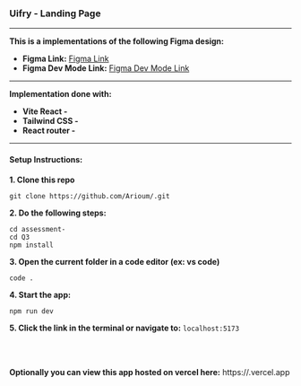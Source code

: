 ### Uifry - Landing Page
<hr>

**This is a implementations of the following Figma design:**
- **Figma Link:** [Figma Link](https://www.figma.com/community/file/1145991068621514311)
- **Figma Dev Mode Link:** [Figma Dev Mode Link](https://www.figma.com/design/dvc71PcUEYRKrtnZOapRtI/App-Landing-Page-Finance-Bank-Money-(Community)?m=dev&node-id=0-1&t=uyErxTIHgm8nS2dC-1)

<hr>

**Implementation done with:**
- **Vite React -** 
- **Tailwind CSS -** 
- **React router -**


<hr>

#### Setup Instructions:

**1. Clone this repo**

```
git clone https://github.com/Arioum/.git
```

**2. Do the following steps:**

```
cd assessment-
cd Q3
npm install
```

**3. Open the current folder in a code editor (ex: vs code)**

```
code .
```

**4. Start the app:**

```
npm run dev
```

**5. Click the link in the terminal or navigate to:**
`localhost:5173`

<br>
<br>

**Optionally you can view this app hosted on vercel here:**
https://.vercel.app



